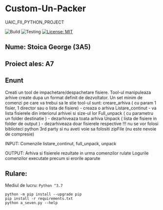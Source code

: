 # Custom-Un-Packer
UAIC_FII_PYTHON_PROJECT

![Build](https://github.com/ancestor-mithril/Custom-Un-Packer/workflows/Build/badge.svg)
![Testing](https://github.com/ancestor-mithril/Custom-Un-Packer/workflows/Testing/badge.svg)
[![License: MIT](https://img.shields.io/badge/License-MIT-yellow.svg)](https://opensource.org/licenses/MIT)


## Nume: Stoica George (3A5)

## Proiect ales: A7

## Enunt
Creati un tool de impachetare/despachetare fisiere. Tool-ul manipuleaza arhive create dupa
un format definit de dezvoltator. Un set minim de comenzi pe care va trebui sa le stie tool-ul
sunt: creare_arhiva ( cu param 1 fisier, 1 director sau o lista de fisiere) - creaza o arhiva
Listare_continut - va lista fisierele din interiorul arhivei si size-ul lor
Full_unpack ( cu parametru un folder destinatie ) - dezarhiveaza toata arhiva
Unpack ( lista de fisiere in folder de output ) - dezarhiveaza doar fisierele respective
!!! nu se vor folosi biblioteci python 3rd party si nu aveti voie sa folositi zipFile (nu este nevoie
de compresie)

INPUT:
Comenzile listare_continut, full_unpack, unpack

OUTPUT:
Arhiva si fisierele rezultate in urma comenzilor rulate
Logurile comenzilor executate precum si erorile aparute


## Rulare:

Mediul de lucru: `Python ^3.7`

```
python -m pip install --upgrade pip
pip install -r requirements.txt
python a_seven.py --help
```
